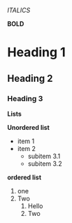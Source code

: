 *ITALICS*

**BOLD**

# Heading 1
## Heading 2
### Heading 3

**Lists**

**Unordered list**

 - item 1
 - item 2
   - subitem 3.1
    - subitem 3.2
      
**ordered list**

1. one
2. Two
    1. Hello
    2. Two

